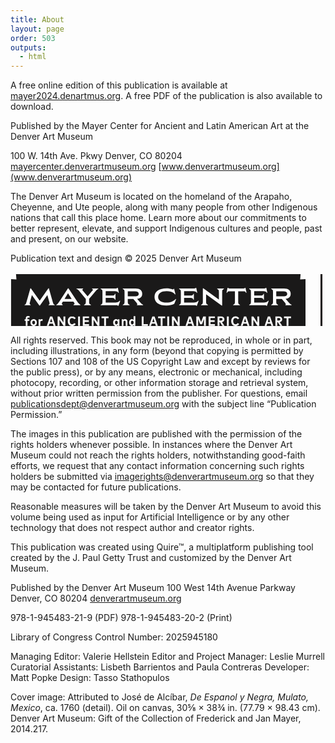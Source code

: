 ```yaml
---
title: About
layout: page
order: 503
outputs:
  - html
---
```


A free online edition of this publication is available at [mayer2024.denartmus.org](mayer2024.denartmus.org). A free PDF of the publication is also available to download.

Published by the Mayer Center for Ancient and Latin American Art at the Denver Art Museum

100 W. 14th Ave. Pkwy
Denver, CO 80204
[mayercenter.denverartmuseum.org]([mayercenter.denverartmuseum.org])
[www.denverartmuseum.org](www.denverartmuseum.org)

The Denver Art Museum is located on the homeland of the Arapaho, Cheyenne, and Ute people, along with many people from other Indigenous nations that call this place home. Learn more about our commitments to better represent, elevate, and support Indigenous cultures and people, past and present, on our website.

Publication text and design © 2025 Denver Art Museum

<div class="about-logo"><a href="https://mayercenter.denverartmuseum.org"><svg xmlns="http://www.w3.org/2000/svg" width="675" height="115"><g fill="none" fill-rule="evenodd"><path fill="#1A1919" d="M464.113 3l-.647 8.526 8.534-.648v90.244l-8.534-.647.647 8.525H8.827l.648-8.525-8.534.647V10.878l8.534.648L8.826 3h455.287zM98.625 70.414c-4.134 0-6.973 3.074-6.973 7.808 0 4.713 2.84 7.786 6.973 7.786 2.549 0 4.568-1.23 5.7-3.257l-2.439-1.531c-.733 1.262-1.868 1.941-3.26 1.941-2.192 0-3.909-1.747-3.909-4.95 0-3.094 1.631-4.95 3.898-4.95 1.414 0 2.538.702 3.24 1.953l2.557-1.381c-1.069-2.157-3.227-3.419-5.787-3.419zm261.52 0c-4.135 0-6.974 3.074-6.974 7.808 0 4.713 2.84 7.786 6.974 7.786 2.548 0 4.567-1.23 5.7-3.257l-2.44-1.531c-.733 1.262-1.867 1.941-3.26 1.941-2.192 0-3.909-1.747-3.909-4.95 0-3.094 1.631-4.95 3.899-4.95 1.414 0 2.537.702 3.238 1.953l2.558-1.381c-1.069-2.157-3.227-3.419-5.786-3.419zm-160.437-.183h-2.753v6.146c-.593-.818-1.479-1.37-2.72-1.37-2.612 0-4.459 2.299-4.459 5.501 0 3.203 1.847 5.49 4.448 5.49 1.317 0 2.224-.605 2.818-1.49v1.252h2.666V70.23zm-30.954 4.777c-2.613 0-4.459 2.298-4.459 5.5 0 3.203 1.846 5.49 4.448 5.49 1.317 0 2.224-.605 2.818-1.49v1.252h2.676V75.256h-2.676v1.241c-.594-.885-1.5-1.49-2.807-1.49zm-131.688 0c-2.98 0-5.096 2.233-5.096 5.5 0 3.268 2.116 5.49 5.096 5.49 2.99 0 5.095-2.222 5.095-5.49 0-3.267-2.104-5.5-5.095-5.5zm312.134-4.345h-2.958V85.76h2.958V70.663zm-95.393 0h-2.958V85.76h2.958V70.663zm-142.673 0h-2.958V85.76h2.958V70.663zm72.342 4.356c-1.177 0-2.193.442-2.83 1.51v-1.273h-2.655V85.76h2.764v-6.136c0-1.327.81-2.006 1.812-2.006 1.08 0 1.75.691 1.75 1.985v6.157h2.752v-6.977c0-2.286-1.468-3.764-3.593-3.764zm-57.814-4.356h-9.997V85.76h10.03v-2.686h-7.072v-3.59h6.673v-2.685h-6.673v-3.451h7.04v-2.685zm323.166 0H437.6v2.728h4.146V85.76h2.947V73.39h4.135v-2.727zm-420.87-.67c-2.224 0-3.563 1.456-3.563 4.002v1.261h-1.76v2.492h1.76v8.012h2.753v-8.012h2.894v-2.492h-2.894v-1.23c0-.959.398-1.434 1.187-1.434.593 0 1.09.184 1.534.431l1.089-2.145c-.712-.496-1.65-.884-3-.884zm50.269.67h-2.828V85.76h2.937v-9.814l6.52 9.814h2.828V70.663h-2.936v9.824l-6.521-9.824zm351.237 0h-5.624V85.76h2.958v-5.932h.744l3.865 5.932h3.476l-4.156-6.018c2.536-.388 4.027-2.037 4.027-4.42 0-2.912-1.9-4.66-5.29-4.66zm-52.364 0H373.6l-5.224 15.097h3.066l1.1-3.42h5.56l1.102 3.42h3.12l-5.226-15.097zm-244.307 0h-2.828V85.76h2.936v-9.814l6.522 9.814h2.828V70.663h-2.937v9.824l-6.52-9.824zm255.67 0h-2.828V85.76h2.937v-9.814l6.52 9.814h2.828V70.663h-2.936v9.824l-6.521-9.824zm-51.501 0h-5.624V85.76h2.958v-5.932h.744l3.866 5.932h3.476l-4.156-6.018c2.536-.388 4.026-2.037 4.026-4.42 0-2.912-1.9-4.66-5.29-4.66zm-9.926 0h-9.997V85.76h10.029v-2.686h-7.071v-3.59h6.671v-2.685h-6.671v-3.451h7.039v-2.685zm-25.56 0h-4.165V85.76h2.947V74.695l3.151 8.639h3.002l3.152-8.681V85.76h2.947V70.663h-4.166l-3.434 9.176-3.433-9.176zm-144.57 0h-11.228v2.728h4.146V85.76h2.947V73.39h4.135v-2.727zM50.243 75.008c-1.176 0-2.072.464-2.634 1.478v-1.23h-2.656V85.76h2.764v-5.877c0-1.391.756-2.125 1.943-2.125.507 0 1.069.109 1.48.27l.323-2.814c-.323-.13-.734-.206-1.22-.206zm16.62-4.345h-3.498L58.141 85.76h3.066l1.1-3.42h5.56l1.102 3.42h3.12l-5.226-15.097zm221.912 0h-3.498l-5.225 15.097h3.066l1.1-3.42h5.56l1.102 3.42H294l-5.225-15.097zm-27.609 0h-2.828V85.76h2.936v-9.814l6.52 9.814h2.828V70.663h-2.935v9.824l-6.52-9.824zm-13.757 0h-11.227v2.728h4.145V85.76h2.947V73.39h4.135v-2.727zm-16.934 0h-3.498l-5.225 15.097h3.067l1.1-3.42h5.56l1.101 3.42h3.12l-5.225-15.097zm-17.561 0h-2.958V85.76h9.868v-2.728h-6.91v-12.37zm202.39 0h-3.498l-5.225 15.097h3.067l1.1-3.42h5.56l1.101 3.42h3.12l-5.225-15.097zm-220.455 6.955c1.339 0 2.235 1.1 2.235 2.89 0 1.8-.896 2.89-2.235 2.89-1.34 0-2.246-1.121-2.246-2.89 0-1.768.875-2.89 2.246-2.89zm-157.784-.01c1.349 0 2.3 1.1 2.3 2.9 0 1.812-.951 2.89-2.3 2.89-1.338 0-2.289-1.078-2.289-2.89 0-1.8.95-2.9 2.289-2.9zm132.303.01c1.339 0 2.235 1.1 2.235 2.89 0 1.8-.896 2.89-2.235 2.89-1.371 0-2.246-1.121-2.246-2.89 0-1.768.875-2.89 2.246-2.89zm205.95-3.87l1.91 5.909h-3.81l1.9-5.91zm-310.236 0l1.91 5.909h-3.81l1.9-5.91zm221.911 0l1.91 5.909h-3.81l1.9-5.91zm126.53 0l1.91 5.909h-3.81l1.9-5.91zm-184.83 0l1.912 5.909h-3.812l1.9-5.91zm200.759-.39c1.404 0 2.29.637 2.29 1.963s-.875 1.974-2.29 1.974h-2.655v-3.936zm-92.501 0c1.404 0 2.29.637 2.29 1.963s-.875 1.974-2.29 1.974h-2.656v-3.936zM297.18 25.07h-.786a2.782 2.782 0 0 1-1.329.803c-.51.138-1.328.219-2.45.244h-22.863v.747c1.073.399 1.809.897 2.208 1.495.4.598.598 1.57.598 2.915v16.222c0 1.347-.199 2.324-.598 2.935-.4.61-1.135 1.102-2.208 1.476v.748h23.648c1.199 0 2.065.062 2.602.187a2.66 2.66 0 0 1 1.365.784h.748l2.882-7.812-.823-.261c-.599.997-1.547 1.745-2.844 2.243a11.487 11.487 0 0 1-4.153.747h-15.38a9.759 9.759 0 0 1-.038-1.047v-6.391h10.44c1.347 0 2.32.2 2.92.599.598.398 1.121 1.146 1.57 2.242h.711V34.45h-.711c-.449 1.097-.972 1.843-1.57 2.243-.6.398-1.573.598-2.92.598h-10.44V30.9c0-.075.007-.188.02-.336l.007-.106c.007-.098.011-.175.011-.23h13.434c2.444.074 4.09.292 4.939.653.848.361 1.496 1.053 1.945 2.074l.674-.148-1.608-7.738zm-125.431 0h-.786a2.774 2.774 0 0 1-1.329.803c-.511.138-1.328.219-2.45.244h-22.863v.747c1.072.399 1.808.897 2.208 1.495.398.598.597 1.57.597 2.915v16.222c0 1.347-.199 2.324-.597 2.935-.4.61-1.136 1.102-2.208 1.476v.748h23.649c1.197 0 2.063.062 2.6.187.536.124.992.386 1.366.784h.748l2.881-7.812-.823-.261c-.598.997-1.547 1.745-2.843 2.243a11.489 11.489 0 0 1-4.154.747h-15.378c-.026-.2-.038-.548-.038-1.047v-6.391h10.44c1.345 0 2.319.2 2.918.599.598.398 1.122 1.146 1.571 2.242h.712V34.45h-.712c-.449 1.097-.973 1.843-1.57 2.243-.6.398-1.574.598-2.92.598h-10.44V30.9c0-.075.007-.188.019-.336.013-.15.02-.262.02-.337H165.8c2.444.075 4.091.293 4.939.654.848.361 1.497 1.053 1.946 2.074l.673-.148-1.608-7.738zm237.56 0h-.786a2.777 2.777 0 0 1-1.33.803c-.51.138-1.328.219-2.45.244h-22.863v.747c1.074.399 1.809.897 2.208 1.495.4.598.598 1.57.598 2.915v16.222c0 1.347-.199 2.324-.598 2.935-.399.61-1.134 1.102-2.208 1.476v.748h23.649c1.198 0 2.064.062 2.6.187a2.66 2.66 0 0 1 1.366.784h.748l2.882-7.812-.823-.261c-.599.997-1.547 1.745-2.844 2.243a11.487 11.487 0 0 1-4.153.747h-15.38a9.758 9.758 0 0 1-.037-1.047v-6.391h10.44c1.346 0 2.32.2 2.918.599.599.398 1.122 1.146 1.572 2.242h.71V34.45h-.71c-.45 1.097-.973 1.843-1.572 2.243-.598.398-1.572.598-2.919.598h-10.44V30.9c0-.075.008-.188.02-.336l.008-.106c.007-.098.01-.175.01-.23h13.434c2.444.074 4.09.292 4.939.653.848.361 1.497 1.053 1.945 2.074l.674-.148-1.608-7.738zm-159.59.635c-5.887 0-10.576 1.215-14.069 3.645-3.492 2.43-5.238 5.824-5.238 10.186 0 4.36 1.696 7.73 5.09 10.11 3.39 2.38 8.105 3.569 14.143 3.569 4.69 0 8.818-.91 12.386-2.728l2.993-7.4-.673-.337c-1.547 1.719-3.587 3.12-6.119 4.204-2.531 1.084-5.356 1.626-8.474 1.626-4.216 0-7.529-.79-9.936-2.373-2.406-1.583-3.61-3.807-3.61-6.671 0-2.916 1.204-5.184 3.61-6.803 2.407-1.62 5.757-2.43 10.048-2.43 2.47 0 4.59.249 6.36.748 3.17.946 5.489 2.453 6.96 4.522l.75-.262-2.171-8.783h-.674c-.349.747-.785 1.059-1.309.934-3.443-1.17-6.798-1.757-10.067-1.757zm-217.151 0h-.787L25.46 48.056c-.4 1.446-.78 2.387-1.141 2.822-.362.436-.942.779-1.74 1.028v.748h9.58v-.748c-1.024-.374-1.536-1.009-1.536-1.906 0-.448.113-1.046.337-1.794l3.256-11.737 11.974 16.708h.86L58.986 36.47l3.256 11.737c.2.623.3 1.209.3 1.757 0 .921-.499 1.569-1.497 1.943v.748h9.616v-.748c-.798-.25-1.378-.592-1.74-1.028-.362-.435-.754-1.39-1.178-2.859l-6.324-22.315h-.823L46.712 45.403 32.569 25.704zm276.05 0h-.86v21.791c0 1.347-.201 2.324-.6 2.935-.399.61-1.147 1.102-2.245 1.476v.748h10.927v-.748c-1.099-.374-1.853-.865-2.265-1.476-.411-.61-.617-1.588-.617-2.935V35.16l24.808 18.017h.899V30.9c.025-1.196.242-2.074.655-2.635.41-.561 1.14-1.028 2.189-1.402v-.747h-10.852v.747c1.048.374 1.771.84 2.17 1.402.4.56.611 1.44.636 2.635v12.821L308.62 25.704zm-192.469.412h-10.552v.747c1.073.324 1.977.816 2.714 1.477.735.66 1.976 2.012 3.722 4.054l8.494 10.243v4.858c0 1.347-.199 2.324-.598 2.935-.4.61-1.135 1.102-2.207 1.476v.748h10.888v-.748c-.923-.298-1.597-.672-2.02-1.12-.425-.45-.687-1.11-.786-1.982v-6.205l8.494-10.167c.324-.398.786-.953 1.383-1.663.6-.71.993-1.166 1.18-1.364l.842-.898c.374-.398.667-.66.88-.784.211-.125.473-.268.785-.43a6.897 6.897 0 0 1 1.029-.43v-.747h-9.88v.747c.9.299 1.348.66 1.348 1.084 0 .473-.437 1.183-1.31 2.13l-7.184 8.523-7.259-8.523c-.823-.97-1.235-1.657-1.235-2.055 0-.4.425-.785 1.272-1.159v-.747zm321.708 0h-20.655v.747c1.073.399 1.81.897 2.208 1.495.399.598.598 1.57.598 2.915v16.222c0 1.347-.2 2.324-.598 2.935-.399.61-1.135 1.102-2.208 1.476v.748h10.89v-.748c-1.098-.374-1.853-.865-2.265-1.476-.411-.61-.617-1.588-.617-2.935v-4.858h8.869l4.302 5.195c.65.772 1.135 1.39 1.46 1.85.324.461.536.842.635 1.14.101.3.101.523 0 .673-.099.15-.299.287-.598.411v.748h9.804v-.748c-.824-.25-1.641-.71-2.452-1.382-.81-.674-2.101-2.056-3.872-4.15l-3.219-3.85c5.44-.573 8.158-3.251 8.158-8.035 0-2.693-.885-4.76-2.657-6.205-1.77-1.447-4.365-2.168-7.783-2.168zm-345.053-.412h-.86L79.41 44.992c-.359.56-.696 1.08-1.013 1.56l-.37.554c-1.018 1.518-1.792 2.563-2.322 3.137-.748.81-1.533 1.377-2.358 1.7v.711h10.104v-.71c-.923-.449-1.385-.972-1.385-1.57 0-.35.112-.698.337-1.047l1.422-2.317h16.838l1.497 2.317c.325.4.418.773.28 1.121a2.01 2.01 0 0 1-.56.823c-.238.2-.594.41-1.067.635v.748h10.926v-.748c-.873-.374-1.703-.978-2.488-1.812-.786-.836-2.027-2.536-3.723-5.102L92.805 25.704zm255.247-.635h-.785l-1.647 7.738.71.148c.276-.672.613-1.19 1.012-1.55.398-.362.997-.63 1.795-.804h9.954v16.894c0 1.347-.2 2.324-.6 2.935-.398.61-1.146 1.102-2.244 1.476v.748h10.927v-.748c-.974-.323-1.672-.728-2.096-1.214-.425-.487-.674-1.227-.748-2.224V30.6h9.765c.798.174 1.398.442 1.796.803.4.361.749.879 1.049 1.551l.673-.148-1.647-7.738h-.71c-.4.399-.854.666-1.366.803-.51.138-1.316.219-2.414.244h-19.308c-1.297-.025-2.214-.106-2.75-.244a2.779 2.779 0 0 1-1.366-.803zm-147.754 1.047h-20.654v.747c1.073.399 1.808.897 2.207 1.495.4.598.598 1.57.598 2.915v16.222c0 1.347-.198 2.324-.598 2.935-.399.61-1.134 1.102-2.207 1.476v.748h10.889v-.748c-1.098-.374-1.853-.865-2.265-1.476-.411-.61-.617-1.588-.617-2.935v-4.858h8.869l4.303 5.195c.648.772 1.135 1.39 1.46 1.85.323.461.535.842.635 1.14.1.3.1.523 0 .673-.1.15-.299.287-.599.411v.748h9.804v-.748c-.824-.25-1.64-.71-2.452-1.382-.81-.674-2.1-2.056-3.872-4.15l-3.218-3.85c5.438-.573 8.158-3.251 8.158-8.035 0-2.693-.886-4.76-2.657-6.205-1.771-1.447-4.367-2.168-7.784-2.168zM92.02 33.553l5.874 9.158h-11.45l5.576-9.158zm344.604-3.177c4.066 0 6.099 1.37 6.099 4.113 0 1.345-.474 2.33-1.422 2.952-.948.623-2.507.935-4.677.935H425.21V30.9c0-.25.012-.423.038-.524zm-237.56 0c4.066 0 6.1 1.37 6.1 4.113 0 1.345-.475 2.33-1.423 2.952-.947.623-2.507.935-4.677.935H187.65V30.9c0-.25.013-.423.038-.524z"/><path fill="#140909" d="M551.609 27.292c6.042 0 12.233.714 16.124 5.583v-5.41h18.637v55.508h-18.637v-6.168h-.204c-3.278 5.518-9.776 6.524-15.92 6.524-15.565 0-25.609-12.367-25.609-28.272 0-15.905 10.044-27.765 25.609-27.765zM663.974 3v24.528h9.005v16.174h-9.005v39.14h-19.892v-39.14h-9.019V27.528h9.019V3h19.892zm-53.926 24.65v.06c.003.289.015 1.578.022 2.908l.002.47.003.91v.484c0 .847-.008 1.457-.027 1.433 5.433-4.823 9.532-6.249 17.366-6.249h3.725v16.051l-.016.001c-.085-.004-.566-.066-2.54-.13-10.155 0-18.535 4.892-18.535 16.898V82.71H590.68V27.65h19.368zm-53.682 15.072c-7.577 0-11.98 5.734-11.98 12.551 0 7.033 4.403 12.443 11.98 12.443 7.578 0 11.982-5.41 11.982-12.443 0-6.817-4.404-12.551-11.982-12.551zM534.59 4.212c5.395 0 9.84 4.274 9.84 9.768 0 5.493-4.47 9.769-9.84 9.769h-7.142V4.21h7.142zm56.122 0l4.676 11.866 4.702-11.867h5.472l-8.273 19.537h-3.905L585.24 4.211h5.472zm40.923-.001c3.828 0 6.732 1.84 6.732 6.011 0 2.695-1.49 5.027-4.24 5.52l6.09 8.006h-6.27l-4.752-7.514h-.051v7.514h-5.036V4.211h7.527zm-12.053 0v4.302h-6.497v3.264h6.189v4.301h-6.19v3.369h6.498v4.301h-11.532V4.211h11.532zm-60.54 0v4.302h-6.496v3.264h6.188v4.301h-6.188v3.369h6.497v4.301h-11.533V4.211h11.533zm9.503 0l9.224 11.945h.05V4.211h5.036V23.75h-5.035l-9.223-11.972h-.052V23.75h-5.035V4.21h5.035zm-34.88 4.302h-1.182v10.934h1.131c3.005 0 5.574-1.658 5.574-5.467 0-3.498-2.286-5.467-5.523-5.467zm95.967-.416h-.488v4.872h.488c1.645 0 3.493-.31 3.493-2.435s-1.848-2.437-3.493-2.437zM531.12 86.59h5.54l4.393 11.669 4.65-11.669h5.599l3.272 21.832h-5.626l-1.58-12.566h-.057l-5.196 12.566h-2.239l-4.966-12.566h-.058l-1.808 12.566h-5.598l3.674-21.832m45.575 0v12.277c0 2.808-.114 5.588-2.267 7.701-1.81 1.796-4.651 2.433-7.178 2.433-2.526 0-5.368-.637-7.177-2.433-2.152-2.113-2.267-4.893-2.267-7.701V86.589h5.626v11.495c0 2.838.201 5.936 3.818 5.936 3.618 0 3.819-3.098 3.819-5.936V86.589h5.626m16.092 5.618c-1.034-.87-2.354-1.448-3.731-1.448-1.034 0-2.412.608-2.412 1.824 0 1.274 1.52 1.766 2.497 2.085l1.436.434c3.014.897 5.339 2.432 5.339 5.964 0 2.172-.516 4.401-2.238 5.878-1.694 1.448-3.962 2.056-6.144 2.056-2.727 0-5.398-.926-7.608-2.49l2.412-4.575c1.407 1.245 3.071 2.258 4.995 2.258 1.32 0 2.727-.666 2.727-2.2 0-1.593-2.21-2.142-3.416-2.49-3.531-1.014-5.857-1.94-5.857-6.167 0-4.43 3.13-7.326 7.464-7.326 2.182 0 4.852.695 6.776 1.796l-2.24 4.4m13.52-.81v3.648h7.366v4.807h-7.366v3.763h7.71v4.807h-13.336V86.589h13.337v4.807h-7.711m31.364-4.807v12.277c0 2.808-.114 5.588-2.267 7.701-1.809 1.796-4.651 2.433-7.177 2.433-2.527 0-5.368-.637-7.177-2.433-2.153-2.113-2.268-4.893-2.268-7.701V86.589h5.627v11.495c0 2.838.2 5.936 3.818 5.936 3.617 0 3.818-3.098 3.818-5.936V86.589h5.626m6.395 0h5.54L654 98.258l4.65-11.669h5.598l3.273 21.832h-5.627l-1.58-12.566h-.056l-5.196 12.566h-2.24l-4.966-12.566h-.057l-1.808 12.566h-5.598l3.674-21.832"/><path fill="#140909" fill-rule="nonzero" d="M499 3L499 110 496 110 496 3z"/></g></svg></a></div>

All rights reserved. This book may not be reproduced, in whole or in part, including illustrations, in any form (beyond that copying is permitted by Sections 107 and 108 of the US Copyright Law and except by reviews for the public press), or by any means, electronic or mechanical, including photocopy, recording, or other information storage and retrieval system, without prior written permission from the publisher. For questions, email publicationsdept@denverartmuseum.org with the subject line “Publication Permission.”

The images in this publication are published with the permission of the rights holders whenever possible. In instances where the Denver Art Museum could not reach the rights holders, notwithstanding good-faith efforts, we request that any contact information concerning such rights holders be submitted via imagerights@denverartmuseum.org so that they may be contacted for future publications.

Reasonable measures will be taken by the Denver Art Museum to avoid this volume being used as input for Artificial Intelligence or by any other technology that does not respect author and creator rights.   

This publication was created using Quire™, a multiplatform publishing tool created by the J. Paul Getty Trust and customized by the Denver Art Museum.

Published by the Denver Art Museum
100 West 14th Avenue Parkway
Denver, CO 80204
[denverartmuseum.org](denverartmuseum.org)

978-1-945483-21-9 (PDF)
978-1-945483-20-2 (Print)

Library of Congress Control Number: 2025945180

Managing Editor: Valerie Hellstein
Editor and Project Manager: Leslie Murrell
Curatorial Assistants: Lisbeth Barrientos and Paula Contreras
Developer: Matt Popke
Design: Tasso Stathopulos

Cover image: Attributed to José de Alcíbar, *De Espanol y Negra, Mulato, Mexico*, ca. 1760 (detail). Oil on canvas, 30⅝ × 38¾ in. (77.79 × 98.43 cm). Denver Art Museum: Gift of the Collection of Frederick and Jan Mayer, 2014.217. 